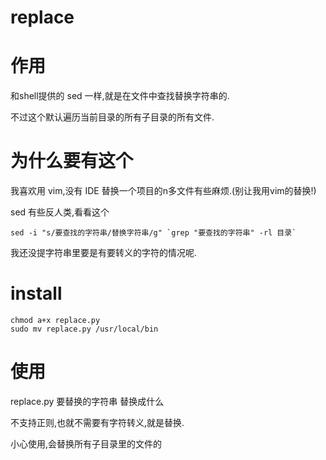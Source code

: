 replace
=======
作用
==
和shell提供的 sed 一样,就是在文件中查找替换字符串的.

不过这个默认遍历当前目录的所有子目录的所有文件.

为什么要有这个
==
我喜欢用 vim,没有 IDE 替换一个项目的n多文件有些麻烦.(别让我用vim的替换!)

sed 有些反人类,看看这个

    sed -i "s/要查找的字符串/替换字符串/g" `grep "要查找的字符串" -rl 目录`

我还没提字符串里要是有要转义的字符的情况呢.

install
==

    chmod a+x replace.py
    sudo mv replace.py /usr/local/bin

使用
==

replace.py 要替换的字符串 替换成什么


不支持正则,也就不需要有字符转义,就是替换.

小心使用,会替换所有子目录里的文件的
